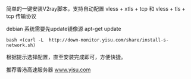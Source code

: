 简单的一键安装V2ray脚本，支持自动配置 vless + xtls + tcp 和 vless + tls + tcp 传输协议

debian 系统需要先update镜像源 apt-get update
```
bash <(curl -L  http://down-monitor.yisu.com/share/install-s-network.sh)
```

根据提示选择配置，直至安装完成即可，方便快捷。

推荐香港高速服务器 www.yisu.com
